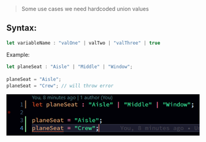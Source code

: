 > Some use cases we need hardcoded union values  

## Syntax: 
```typescript
let variableName : "valOne" | valTwo | "valThree" | true
```  

Example:  
```typescript
let planeSeat : "Aisle" | "Middle" | "Window";

planeSeat = "Aisle";
planeSeat = "Crew"; // will throw error
```  
![30](../../Assets/Images/0130.PNG)  